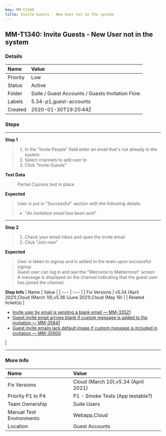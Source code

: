 ```yaml
---
key: MM-T1340
title: Invite Guests - New User not in the system
---
```


## MM-T1340: Invite Guests - New User not in the system

### Details

| Name     | Value                                           |
| :------- | :---------------------------------------------- |
| Priority | Low                                             |
| Status   | Active                                          |
| Folder   | Suite / Guest Accounts / Guests Invitation Flow |
| Labels   | 5.34-p1,guest-accounts                          |
| Created  | 2020-01-30T19:20:44Z                            |

### Steps

<hr/>

**Step 1**

> <article><ol><li>In the "Invite People" field enter an email that's not already in the system</li><li>Select channels to add user to</li><li>Click "Invite Guests"</li></ol></article>

**Test Data**

> <article>Partial Cypress test in place</article>

**Expected**

> <article>User is put in "Successful" section with the following details:<ul><li>"<em>An invitation email has been sent</em>"</li></ul></article>

<hr/>

**Step 2**

> <article><ol><li>Check your email inbox and open the invite email</li><li>Click "Join now"</li></ol></article>

**Expected**

> <article>User is taken to signup and is added to the team upon successful signup<br>Guest user can log in and see the "Welcome to Mattermost" screen <br>A message is displayed on the channel indicating that the guest user has joined the channel.</article>

**Step Info**
| Name | Value |
| :--- | :--- |
| Fix Versions | v5.34 (April 2021),Cloud (March 10),v5.36 (June 2021),Cloud (May 19) |
| Related ticket(s) | <ul><li><a href="https://mattermost.atlassian.net/browse/MM-33521">Invite user by email is sending a blank email — MM-33521</a></li><li><a href="https://mattermost.atlassian.net/browse/MM-35841">Guest invite email arrives blank if custom message is added to the invitation — MM-35841</a></li><li><a href="https://mattermost.atlassian.net/browse/MM-35900">Guest invite emails lack default image if custom message is included in invitation — MM-35900</a></li></ul> |

<hr/>

### More Info

| Name                     | Value                               |
| :----------------------- | :---------------------------------- |
| Fix Versions             | Cloud (March 10),v5.34 (April 2021) |
| Priority P1 to P4        | P1 - Smoke Tests (App testable?)    |
| Team Ownership           | Suite Users                         |
| Manual Test Environments | Webapp,Cloud                        |
| Location                 | Guest Accounts                      |
